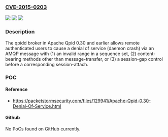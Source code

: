 ### [CVE-2015-0203](https://cve.mitre.org/cgi-bin/cvename.cgi?name=CVE-2015-0203)
![](https://img.shields.io/static/v1?label=Product&message=n%2Fa&color=blue)
![](https://img.shields.io/static/v1?label=Version&message=n%2Fa&color=blue)
![](https://img.shields.io/static/v1?label=Vulnerability&message=n%2Fa&color=brighgreen)

### Description

The qpidd broker in Apache Qpid 0.30 and earlier allows remote authenticated users to cause a denial of service (daemon crash) via an AMQP message with (1) an invalid range in a sequence set, (2) content-bearing methods other than message-transfer, or (3) a session-gap control before a corresponding session-attach.

### POC

#### Reference
- https://packetstormsecurity.com/files/129941/Apache-Qpid-0.30-Denial-Of-Service.html

#### Github
No PoCs found on GitHub currently.

